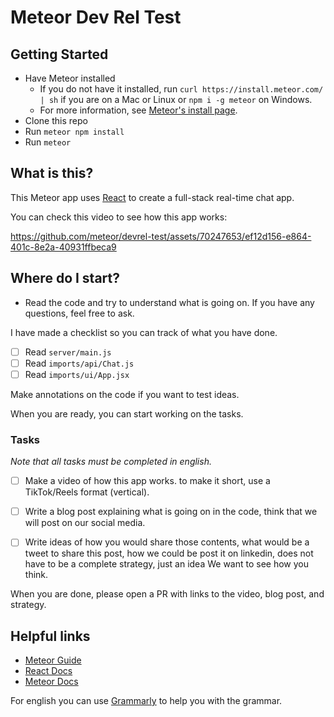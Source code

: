 # Meteor Dev Rel Test

## Getting Started

- Have Meteor installed
  - If you do not have it installed, run `curl https://install.meteor.com/ | sh` if you are on a Mac or Linux or `npm i -g meteor` on Windows.
  - For more information, see [Meteor's install page](https://docs.meteor.com/install.html).
- Clone this repo
- Run `meteor npm install`
- Run `meteor`

## What is this?

This Meteor app uses [React](https://react.dev/) to create a full-stack real-time chat app.

You can check this video to see how this app works:

https://github.com/meteor/devrel-test/assets/70247653/ef12d156-e864-401c-8e2a-40931ffbeca9


## Where do I start?

- Read the code and try to understand what is going on. If you have any questions, feel free to ask.

I have made a checklist so you can track of what you have done.

- [ ] Read `server/main.js`
- [ ] Read `imports/api/Chat.js`
- [ ] Read `imports/ui/App.jsx`

Make annotations on the code if you want to test ideas.

When you are ready, you can start working on the tasks.

### Tasks

_Note that all tasks must be completed in english._

- [ ] Make a video of how this app works. to make it short,
      use a TikTok/Reels format (vertical).

- [ ] Write a blog post explaining what is going on in the code,
      think that we will post on our social media.

- [ ] Write ideas of how you would share those contents,
      what would be a tweet to share this post,
      how we could be post it on linkedin, does not have to be a complete strategy,
      just an idea We want to see how you think.

When you are done, please open a PR with links to the video, blog post, and strategy.

## Helpful links

- [Meteor Guide](https://guide.meteor.com/)
- [React Docs](https://react.dev/)
- [Meteor Docs](https://docs.meteor.com/)

For english you can use [Grammarly](https://www.grammarly.com/) to help you with the grammar.
